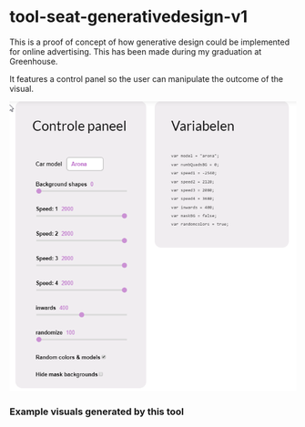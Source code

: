 # tool-seat-generativedesign-v1
This is a proof of concept of how generative design could be implemented for online advertising. This has been made during my graduation at Greenhouse. 

It features a control panel so the user can manipulate the outcome of the visual.

![alt text](readme-images/controle-panel.png)

### Example visuals generated by this tool


